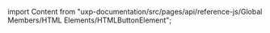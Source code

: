 
import Content from "uxp-documentation/src/pages/api/reference-js/Global Members/HTML Elements/HTMLButtonElement";

<Content query="product=photoshop"/>
